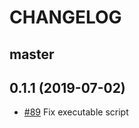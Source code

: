 # CHANGELOG

## master

## 0.1.1 (2019-07-02)

* [#89](https://github.com/sider/JavaSee/pull/89) Fix executable script
